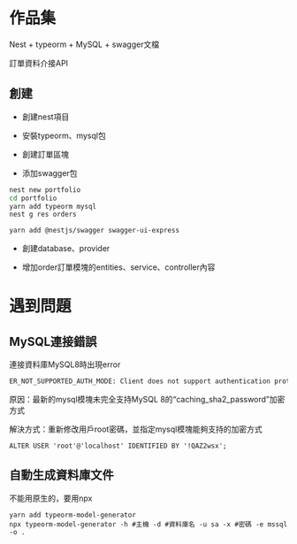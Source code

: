 # 作品集

Nest + typeorm + MySQL + swagger文檔

訂單資料介接API



## 創建

* 創建nest項目

* 安裝typeorm、mysql包

* 創建訂單區塊
* 添加swagger包

```bash
nest new portfolio
cd portfolio
yarn add typeorm mysql
nest g res orders

yarn add @nestjs/swagger swagger-ui-express
```



* 創建database、provider

* 增加order訂單模塊的entities、service、controller內容



# 遇到問題

## MySQL連接錯誤

連接資料庫MySQL8時出現error

```bash
ER_NOT_SUPPORTED_AUTH_MODE: Client does not support authentication protocol requested by server; consider upgrading MySQL client mysql
```

原因：最新的mysql模塊未完全支持MySQL 8的“caching_sha2_password”加密方式

解決方式：重新修改用戶root密碼，並指定mysql模塊能夠支持的加密方式

```mysql
ALTER USER 'root'@'localhost' IDENTIFIED BY '!QAZ2wsx';
```



## 自動生成資料庫文件

不能用原生的，要用npx

```
yarn add typeorm-model-generator
npx typeorm-model-generator -h #主機 -d #資料庫名 -u sa -x #密碼 -e mssql -o .
```

